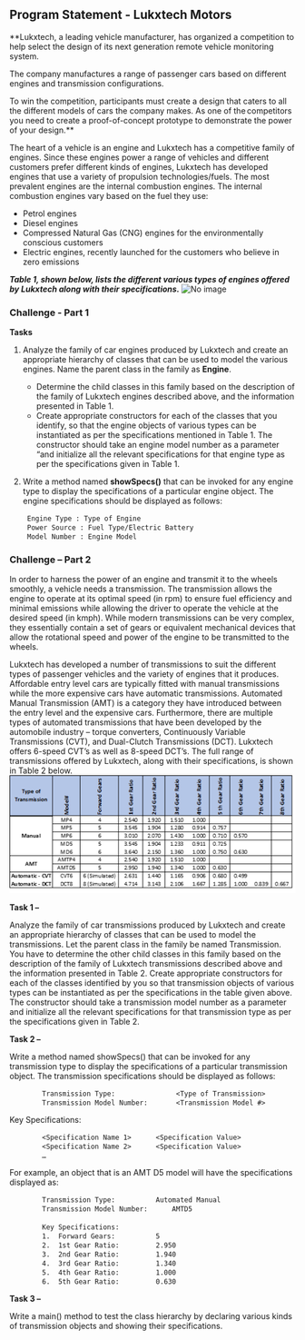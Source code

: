 ## Program Statement - Lukxtech Motors
 
**Lukxtech, a leading vehicle manufacturer, has organized a competition to help select the design of its next generation remote vehicle monitoring system. ​

The company manufactures a range of passenger cars based on different engines and transmission configurations. ​

To win the competition, participants must create a design that caters to all the different models of cars the company makes. As one of the competitors you need to create a proof-of-concept prototype to demonstrate the power of your design.**

The heart of a vehicle is an engine and Lukxtech has a competitive family of engines. Since these engines power a range of vehicles and different customers prefer different kinds of engines, Lukxtech has developed engines that use a variety  of propulsion technologies/fuels. The most prevalent engines are the internal combustion engines.
The internal combustion engines vary based on the fuel they use:
- Petrol engines
- Diesel engines
- Compressed Natural Gas (CNG) engines for the environmentally conscious customers
- Electric engines, recently launched for the customers who believe in zero emissions

***Table 1, shown below, lists the different various types of engines offered by Lukxtech along with their specifications.***
![No image](table1.png)

### Challenge - Part 1

**Tasks**

1. Analyze the family of car engines produced by Lukxtech and create an appropriate hierarchy of classes that can be used to model the various engines. Name the parent class in the family as **Engine**.
    - Determine the child classes in this family based on the description of the family of Lukxtech engines described above, and the information presented in Table 1.
    - Create appropriate constructors for each of the classes that you identify, so that the engine objects of various types can be instantiated as per the specifications mentioned in Table 1. The constructor should take an engine model number as a parameter “and initialize all the relevant specifications for that engine type as per the specifications given in Table 1.
    
2. Write a method named **showSpecs()** that can be invoked for any engine type to display the specifications of a particular engine object. The engine specifications should be displayed as follows: 

        Engine Type : Type of Engine
        Power Source : Fuel Type/Electric Battery
        Model Number : Engine Model 


### Challenge – Part 2
In order to harness the power of an engine and transmit it to the wheels smoothly, a vehicle needs a transmission. The transmission allows the engine to operate at its optimal speed (in rpm) to ensure fuel efficiency and minimal emissions while allowing the driver to operate the vehicle at the desired speed (in kmph). While modern transmissions can be very complex, they essentially contain a set of gears or equivalent mechanical devices that allow the rotational speed and power of the engine to be transmitted to the wheels.

Lukxtech has developed a number of transmissions to suit the different types of passenger vehicles and the variety of engines that it produces. Affordable entry level cars are typically fitted with manual transmissions while the more expensive cars have automatic transmissions. Automated Manual Transmission (AMT) is a category they have introduced between the entry level and the expensive cars. Furthermore, there are multiple types of automated transmissions that have been developed by the automobile industry – torque converters, Continuously Variable Transmissions (CVT), and Dual-Clutch Transmissions (DCT). Lukxtech offers 6-speed CVT’s as well as 8-speed DCT’s. 
The full range of transmissions offered by Lukxtech, along with their specifications, is shown in Table 2 below.
![Noimage](transmission2.png)

**Task 1 –**

Analyze the family of car transmissions produced by Lukxtech and create an appropriate hierarchy of classes that can be used to model the transmissions. Let the parent class in the family be named Transmission. You have to determine the other child classes in this family based on the description of the family of Lukxtech transmissions described above and the information presented in Table 2. Create appropriate constructors for each of the classes identified by you so that transmission objects of various types can be instantiated as per the specifications in the table given above. The constructor should take a transmission model number as a parameter and initialize all the relevant specifications for that transmission type as per the specifications given in Table 2.

**Task 2 –**

Write a method named showSpecs() that can be invoked for any transmission type to display the specifications of a particular transmission object. The transmission specifications should be displayed as follows:

            Transmission Type:               <Type of Transmission>			
            Transmission Model Number:       <Transmission Model #>

Key Specifications:

            <Specification Name 1>		<Specification Value>
            <Specification Name 2>		<Specification Value>
            …
For example, an object that is an AMT D5 model will have the specifications displayed as:

            Transmission Type: 			Automated Manual		 
            Transmission Model Number:		AMTD5

            Key Specifications:
            1.	Forward Gears:			5
            2.	1st Gear Ratio:			2.950		
            3.	2nd Gear Ratio:			1.940
            4.	3rd Gear Ratio:			1.340
            5.	4th Gear Ratio:			1.000
            6.	5th Gear Ratio:			0.630

**Task 3 –**

Write a main() method to test the class hierarchy by declaring various kinds of transmission objects and showing their specifications.



